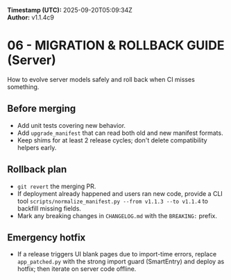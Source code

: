 **Timestamp (UTC):** 2025-09-20T05:09:34Z  
**Author:** v1.1.4c9


# 06 - MIGRATION & ROLLBACK GUIDE (Server)
How to evolve server models safely and roll back when CI misses something.

## Before merging
- Add unit tests covering new behavior.
- Add `upgrade_manifest` that can read both old and new manifest formats.
- Keep shims for at least 2 release cycles; don't delete compatibility helpers early.

## Rollback plan
- `git revert` the merging PR.
- If deployment already happened and users ran new code, provide a CLI tool `scripts/normalize_manifest.py --from v1.1.3 --to v1.1.4` to backfill missing fields.
- Mark any breaking changes in `CHANGELOG.md` with the `BREAKING:` prefix.

## Emergency hotfix
- If a release triggers UI blank pages due to import-time errors, replace `app_patched.py` with the strong import guard (SmartEntry) and deploy as hotfix; then iterate on server code offline.
